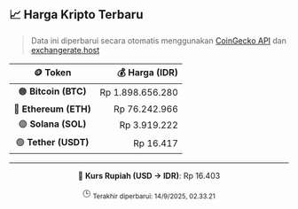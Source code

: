 

<!-- HARGA_KRIPTO -->
## 📈 Harga Kripto Terbaru

> Data ini diperbarui secara otomatis menggunakan [CoinGecko API](https://www.coingecko.com/) dan [exchangerate.host](https://exchangerate.host/)

<div align="center">

| 🪙 Token | 💰 Harga (IDR) |
|:------:|---------------:|
| 🟠 **Bitcoin (BTC)**   | Rp 1.898.656.280 |
| 🔵 **Ethereum (ETH)**  | Rp 76.242.966 |
| 🟣 **Solana (SOL)**    | Rp 3.919.222 |
| 🟢 **Tether (USDT)**   | Rp 16.417 |

---

💱 **Kurs Rupiah (USD → IDR)**: Rp 16.403

🕒 <sub>Terakhir diperbarui: 14/9/2025, 02.33.21</sub>

</div>
<!-- /HARGA_KRIPTO -->